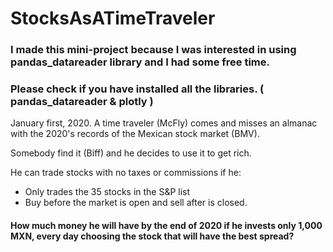 # StocksAsATimeTraveler

### I made this mini-project because I was interested in using pandas_datareader library and I had some free time.
### Please check if you have installed all the libraries. ( pandas_datareader & plotly )

January first, 2020. A time traveler (McFly) comes and misses an almanac with the 2020's records of the Mexican stock market (BMV).  

Somebody find it (Biff) and he decides to use it to get rich.  

He can trade stocks with no taxes or commissions if he:  
* Only trades the 35 stocks in the S&P list 
* Buy before the market is open and sell after is closed. 

#### How much money he will have by the end of 2020 if he invests only 1,000 MXN, every day choosing the stock that will have the best spread?
